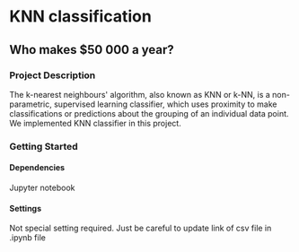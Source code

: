 # KNN classification

## Who makes $50 000 a year?

### Project Description
The k-nearest neighbours' algorithm, also known as KNN or k-NN, is a 
non-parametric, supervised learning classifier, which uses proximity to 
make classifications or predictions about the grouping of an individual 
data point. We implemented KNN classifier in this project.


### Getting Started
####  Dependencies
Jupyter notebook

#### Settings 
Not special setting required. Just be careful to update link of csv file 
in .ipynb file
 
